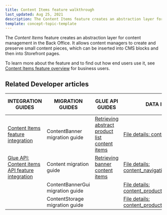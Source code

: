 ```yaml
---
title: Content Items feature walkthrough
last_updated: Aug 25, 2021
description: The Content Items feature creates an abstraction layer for content management in the Back Office.
template: concept-topic-template
---
```


The _Content Items_ feature creates an abstraction layer for content management in the Back Office. It allows content managers to create and preserve small content pieces, which can be inserted into CMS blocks and then into Storefront pages.

To learn more about the feature and to find out how end users use it, see [Content Items feature overview](/docs/scos/user/features/{{page.version}}/content-items/content-items-feature-overview.html) for business users.

## Related Developer articles

| INTEGRATION GUIDES  | MIGRATION GUIDES | GLUE API GUIDES | DATA IMPORT | TUTORIALS AND HOWTOS | REFERENCES |
|---|---|---|---|---|---|
| [Content Items feature integration](/docs/scos/dev/migration-and-integration/{{page.version}}/feature-integration-guides/content-items-feature-integration.html) |  ContentBanner migration guide | [Retrieving abstract product list content items](/docs/scos/dev/glue-api-guides/{{page.version}}/retrieving-content-items/retrieving-abstract-product-list-content-items.html) | [File details: content_banner.csv](/docs/scos/dev/developer-guides/{{page.version}}/development-guide/data-import/data-import-categories/content-management/file-details-content-banner.csv.html) | [HowTo - Create a custom content item](/docs/scos/dev/tutorials-and-howtos/{{page.version}}/howtos/feature-howtos/cms/howto-create-a-custom-content-item.html) | [Content item types: module relations](/docs/scos/dev/feature-walkthroughs/202108.0/content-items-feature-walkthrough/content-item-types-module-relations.html)  |  |
| [Glue API: Content items API feature integration](/docs/scos/dev/migration-and-integration/202009.0/feature-integration-guides/glue-api/glue-api-content-items-api-feature-integration.html) | Content migration guide | [Retrieving banner content items](/docs/scos/dev/glue-api-guides/{{page.version}}/retrieving-content-items/retrieving-banner-content-items.html) | [File details: content_navigation.csv](/docs/scos/dev/developer-guides/{{page.version}}/development-guide/data-import/data-import-categories/content-management/file-details-content-navigation.csv.html) |  |  |
|  | ContentBannerGui migration guide |  | [File details: content_product_abstract_list.csv](/docs/scos/dev/developer-guides/{{page.version}}/development-guide/data-import/data-import-categories/content-management/file-details-content-product-abstract-list.csv.html) |  |  |
|  | ContentStorage migration guide |  | [File details: content_product_set.csv](/docs/scos/dev/developer-guides/{{page.version}}/development-guide/data-import/data-import-categories/content-management/file-details-content-product-set.csv.html) |  |  |
